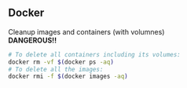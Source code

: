 ## Docker

Cleanup images and containers (with volumnes)   
**DANGEROUS!!**
```sh
# To delete all containers including its volumes:
docker rm -vf $(docker ps -aq)
# To delete all the images:
docker rmi -f $(docker images -aq)
```